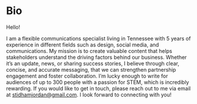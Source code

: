 # Bio

Hello!

I am a flexible communications specialist living in Tennessee with 5 years of experience in different fields such as design, social media, and communications. My mission is to create valuable content that helps stakeholders understand the driving factors behind our business. Whether it’s an update, news, or sharing success stories, I believe through clear, concise, and accurate messaging, that we can strengthen partnership engagement and foster collaboration. I’m lucky enough to write for audiences of up to 300 people with a passion for STEM, which is incredibly rewarding. If you would like to get in touch, please reach out to me via email at stidhamjordan@gmail.com. I look forward to connecting with you! 
